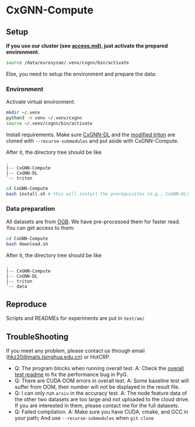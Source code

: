 # CxGNN-Compute

## Setup

**If you use our cluster (see [access.md](./test/ae/access.md)), just activate the prepared environment.** 

```bash
source /data/eurosysae/.venv/cxgnn/bin/activate
```

Else, you need to setup the environment and prepare the data:

### Environment

Activate virtual environment:
```bash
mkdir ~/.venv
python3 -m venv ~/.venv/cxgnn
source ~/.venv/cxgnn/bin/activate
```

Install requirements. Make sure [CxGNN-DL](https://github.com/xxcclong/CxGNN-DL) and the [modified triton](https://github.com/xxcclong/triton) are cloned with `--recurse-submodules` and put aside with CxGNN-Compute.

After it, the directory tree should be like

```
.
|-- CxGNN-Compute
|-- CxGNN-DL
`-- triton
```

```bash
cd CxGNN-Compute
bash install.sh # this will install the prerequisites (e.g., CxGNN-DL) and CxGNN-Compute
```

### Data preparation

All datasets are from [OGB](https://ogb.stanford.edu/). We have pre-processed them for faster read. You can get access to them:

```bash
cd CxGNN-Compute
bash download.sh
```

After it, the directory tree should be like

```
.
|-- CxGNN-Compute
|-- CxGNN-DL
|-- triton
`-- data
```

## Reproduce

Scripts and READMEs for experiments are put in `test/ae/`

## TroubleShooting

If you meet any problem, please contact us through email (hkz20@mails.tsinghua.edu.cn) or HotCRP.

* Q: The program blocks when running overall test. A: Check the [overall test readme](test/ae/E1_overall/README.md) to fix the performance bug in PyG.
* Q: There are CUDA OOM errors in overall test. A: Some baseline test will suffer from OOM, their number will not be displayed in the result file.
* Q: I can only run `arxiv` in the accuracy test. A: The node feature data of the other two datasets are too large and not uploaded to the cloud drive. If you are interested in them, please contact me for the full datasets.
* Q: Failed compilation. A: Make sure you have CUDA, cmake, and GCC in your path; And use `--recurse-submodules` when `git clone`